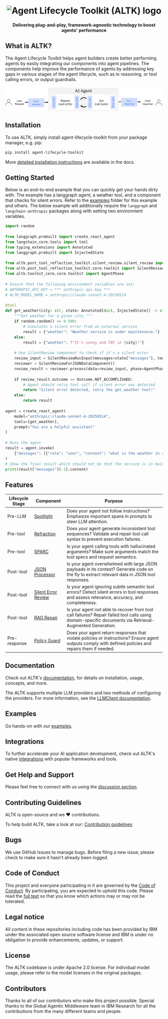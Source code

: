 <h1 align="center" >
    <img alt="Agent Lifecycle Toolkit (ALTK) logo" src="docs/assets/logo.png" height="120">
</h1>

<h4 align="center">Delivering plug-and-play, framework-agnostic technology to boost agents' performance</h4>

## What is ALTK?
The Agent Lifecycle Toolkit helps agent builders create better performing agents by easily integrating our components into agent pipelines. The components help improve the performance of agents by addressing key gaps in various stages of the agent lifecycle, such as in reasoning, or tool calling errors, or output guardrails.

![lifecycle.png](docs/assets/lifecycle.png)


## Installation
To use ALTK, simply install agent-lifecycle-toolkit from your package manager, e.g. pip:

```bash
pip install agent-lifecycle-toolkit
```

More [detailed installation instructions]() are available in the docs.
<!-- [TODO: add link] -->

## Getting Started
Below is an end-to-end example that you can quickly get your hands dirty with. The example has a langgraph agent, a weather tool, and a component that checks for silent errors. Refer to the [examples](examples) folder for this example and others. The below example will additionally require the `langgraph` and `langchain-anthropic` packages along with setting two environment variables.

```python
import random

from langgraph.prebuilt import create_react_agent
from langchain_core.tools import tool
from typing_extensions import Annotated
from langgraph.prebuilt import InjectedState

from altk.post_tool_reflection_toolkit.silent_review.silent_review import SilentReviewForJSONDataComponent
from altk.post_tool_reflection_toolkit.core.toolkit import SilentReviewRunInput, Outcome
from altk.toolkit_core.core.toolkit import AgentPhase

# Ensure that the following environment variables are set:
# ANTHROPIC_API_KEY = *** anthropic api key ***
# ALTK_MODEL_NAME = anthropic/claude-sonnet-4-20250514

@tool
def get_weather(city: str, state: Annotated[dict, InjectedState]) -> str:
    """Get weather for a given city."""
    if random.random() >= 0.500:
        # Simulates a silent error from an external service
        result = {"weather": "Weather service is under maintenance."}
    else:
        result = {"weather": f"It's sunny and 70F in {city}!"}

    # Use SilentReview component to check if it's a silent error
    review_input = SilentReviewRunInput(messages=state["messages"], tool_response=result)
    reviewer = SilentReviewForJSONDataComponent()
    review_result = reviewer.process(data=review_input, phase=AgentPhase.RUNTIME)

    if review_result.outcome == Outcome.NOT_ACCOMPLISHED:
        # Agent should retry tool call if silent error was detected
        return "Silent error detected, retry the get_weather tool!"
    else:
        return result

agent = create_react_agent(
    model="anthropic:claude-sonnet-4-20250514",
    tools=[get_weather],
    prompt="You are a helpful assistant"
)

# Runs the agent
result = agent.invoke(
    {"messages": [{"role": "user", "content": "what is the weather in sf"}]}
)
# Show the final result which should not be that the service is in maintenance.
print(result["messages"][-1].content)
```

<!-- More advanced usage options are available in the [docs](). -->
<!-- [TODO: add link] -->

## Features
<!--
[TODO: move up in the order of sections?] -->

| Lifecycle Stage | Component                                                              | Purpose |
|-----------------|------------------------------------------------------------------------|------------------------------------------------------------------------------------------------------------------------------------------------------------------------------------------------------------------------------------------------------|
| Pre-LLM         | [Spotlight](altk/spotlight_toolkit)                                    | Does your agent not follow instructions? Emphasize important spans in prompts to steer LLM attention. |
| Pre-tool        | [Refraction](altk/pre_tool_reflection_toolkit/refraction)              | Does your agent generate inconsistent tool sequences? Validate and repair tool call syntax to prevent execution failures. |
| Pre-tool        | [SPARC](altk/pre_tool_reflection_toolkit/sparc)                        | Is your agent calling tools with hallucinated arguments? Make sure arguments match the tool specs and request semantics. |
| Post-tool       | [JSON Processor](altk/post_tool_reflection_toolkit/code_generation)                                                       | Is your agent overwhelmed with large JSON payloads in its context? Generate code on the fly to extract relevant data in JSON tool responses. |
| Post-tool       | [Silent Error Review](altk/post_tool_reflection_toolkit/silent_review) | Is your agent ignoring subtle semantic tool errors? Detect silent errors in tool responses and assess relevance, accuracy, and completeness. |
| Post-tool       | [RAG Repair](altk/post_tool_reflection_toolkit/rag_repair)             | Is your agent not able to recover from tool call failures? Repair failed tool calls using domain-specific documents via Retrieval-Augmented Generation. |
| Pre-response    | [Policy Guard](altk/policy_guard_toolkit)                              | Does your agent return responses that violate policies or instructions? Ensure agent outputs comply with defined policies and repairs them if needed. |


## Documentation

Check out ALTK's [documentation](https://pages.github.ibm.com/AI4BA/agent-lifecycle-toolkit/), for details on
installation, usage, concepts, and more.

The ALTK supports multiple LLM providers and two methods of configuring the providers. For more information, see the [LLMClient documentation](https://github.com/AgentToolkit/agent-lifecycle-toolkit/blob/main/altk/toolkit_core/llm/README.md).

## Examples
Go hands-on with our [examples](examples).

## Integrations
To further accelerate your AI application development, check out ALTK's native
[integrations](./docs/integrations.md) with popular frameworks and tools.

## Get Help and Support
Please feel free to connect with us using the [discussion section](https://github.com/AgentToolkit/agent-lifecycle-toolkit).

## Contributing Guidelines
ALTK is open-source and we ❤️ contributions.<br>

To help build ALTK, take a look at our: [Contribution guidelines](CONTRIBUTING.md)

## Bugs
We use GitHub Issues to manage bugs. Before filing a new issue, please check to make sure it hasn't already been logged.

## Code of Conduct
This project and everyone participating in it are governed by the [Code of Conduct](CODE_OF_CONDUCT.md). By participating, you are expected to uphold this code. Please read the [full text](CODE_OF_CONDUCT.md) so that you know which actions may or may not be tolerated.

## Legal notice
All content in these repositories including code has been provided by IBM under the associated open source software license and IBM is under no obligation to provide enhancements, updates, or support.

## License
The ALTK codebase is under Apache 2.0 license.
For individual model usage, please refer to the model licenses in the original packages.

## Contributors
Thanks to all of our contributors who make this project possible. Special thanks to the Global Agentic Middleware team in IBM Research for all the contributions from the many different teams and people.
